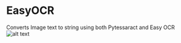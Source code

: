 # EasyOCR
Converts Image text to string using both Pytessaract and Easy OCR
![alt text](http://url/to/img.png)
